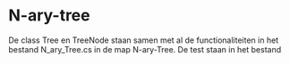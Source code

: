 # N-ary-tree
De class Tree en TreeNode staan samen met al de functionaliteiten in het bestand N_ary_Tree.cs in de map N-ary-Tree.
De test staan in het bestand 

